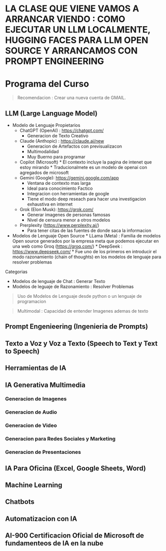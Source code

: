 # LA CLASE QUE VIENE VAMOS A ARRANCAR VIENDO : COMO EJECUTAR UN LLM LOCALMENTE, HUGGING FACES PARA LLM OPEN SOURCE Y ARRANCAMOS CON PROMPT ENGINEERING

# Programa del Curso

> Recomendacion : Crear una nueva cuenta de GMAIL.

## LLM (Large Language Model)

* Modelo de Lenguaje Propietarios
    * ChatGPT (OpenAI) : https://chatgpt.com/
        * Generacion de Texto Creativo
    * Claude (Anthopic) : https://claude.ai/new
        * Generacion de Artefactos con previsualizacon
        * Multimodalidad
        * Muy Buerno para programar
    * Copilot (Microsoft)
          * El contexto incluye la pagina de intenet que estoy mirando
          * Traducionalmete es un  modelo de openai con agregados de microsoft
    * Gemini (Google): https://gemini.google.com/app
         * Ventana de contexto mas larga
         * Ideal para conocimiento Factico
         * Integracion con herramientas de google
         * Tiene el modo deep reseach para hacer una investigacion exhaustiva en internet
    * Grok (Elon Musk): https://grok.com/
        * Generar imagenes de personas famosas
        * Nivel de censura menor a otros modelos
    * Prerplexity (https://www.perplexity.ai/)
        * Para tener citas de las fuentes de donde saca la informacion
* Modelos de Lenguaje Open Source
      * LLama (Meta) : Familia de modelos Open source generados por la empresa meta que podemos ejecutar en una web como Groq (https://groq.com/)
      * DeepSeek : https://www.deepseek.com/
             * Fue uno de los primeros en introducir el modo razonamiento (chain of thoughts) en los modelos de lenguaje para resolver problemas
  

Categorias
* Modelos de lenguaje de Chat : Generar Texto 
* Modelos de leguaje de Razonamiento : Resolver Problemas

> Uso de Modelos de Lenguaje desde python o un lenguaje de programacion

> Multimodal : Capacidad de entender Imagenes ademas de texto

## Prompt Engenieering (Ingenieria de Prompts)

## Texto a Voz y Voz a Texto (Speech to Text y Text to Speech)

## Herramientas de IA

## IA Generativa Multimedia

### Generacion de Imagenes
### Generacion de Audio
### Generacion de Video
### Generacion para Redes Sociales y Marketing
### Generacion de Presentaciones

## IA Para Oficina (Excel, Google Sheets, Word)

## Machine Learning

## Chatbots
 
## Automatizacion con IA

## AI-900 Certificacion Oficial de Microsoft de fundamenteos de IA en la nube


